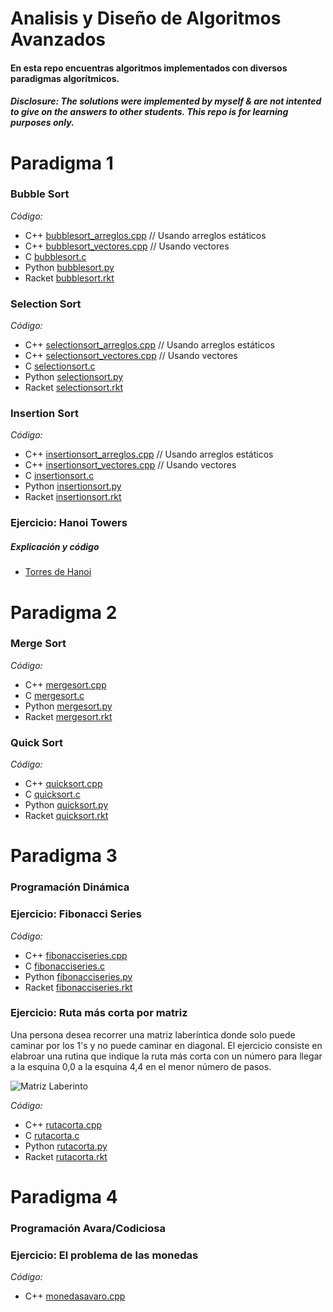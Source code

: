 # Analisis y Diseño de Algoritmos Avanzados

#### En esta repo encuentras algoritmos implementados con diversos paradigmas algorítmicos.

##### _Disclosure: The solutions were implemented by myself & are not intented to give on the answers to other students. This repo is for learning purposes only._

# Paradigma 1

### Bubble Sort
_Código:_ 
- C++ [bubblesort_arreglos.cpp](../main/bubblesort_arreglos.cpp) // Usando arreglos estáticos
- C++ [bubblesort_vectores.cpp](../main/bubblesort_vectores.cpp) // Usando vectores
- C [bubblesort.c](../main/bubblesort.c)
- Python [bubblesort.py](../main/bubblesort.py)
- Racket [bubblesort.rkt](../main/bubblesort.rkt)

### Selection Sort
_Código:_
- C++ [selectionsort_arreglos.cpp](../main/selectionsort_arreglos.cpp) // Usando arreglos estáticos
- C++ [selectionsort_vectores.cpp](../main/selectionsort_vectores.cpp) // Usando vectores
- C [selectionsort.c](../main/selectionsort.c)
- Python [selectionsort.py](../main/selectionsort.py)
- Racket [selectionsort.rkt](../main/selectionsort.rkt)

### Insertion Sort
_Código:_
- C++ [insertionsort_arreglos.cpp](../main/insertionsort.cpp) // Usando arreglos estáticos
- C++ [insertionsort_vectores.cpp](../main/insertionsort_vectores.cpp) // Usando vectores
- C [insertionsort.c](../main/insertionsort.c)
- Python [insertionsort.py](../main/insertionsort.py)
- Racket [insertionsort.rkt](../main/insertionsort.rkt)

### Ejercicio: Hanoi Towers

##### Explicación y código
- [Torres de Hanoi](https://github.com/feraranas/Analisis-Algoritmos-Avanzados/blob/Torres-de-Hanoi/)


# Paradigma 2

### Merge Sort
_Código:_ 
- C++ [mergesort.cpp](../main/mergesort.cpp)
- C [mergesort.c](../main/mergesort.c)
- Python [mergesort.py](../main/mergesort.py)
- Racket [mergesort.rkt](../main/mergesort.rkt)

### Quick Sort
_Código:_
- C++ [quicksort.cpp](../main/quicksort.cpp)
- C [quicksort.c](../main/quicksort.c)
- Python [quicksort.py](../main/quicksort.py)
- Racket [quicksort.rkt](../main/quicksort.rkt)

# Paradigma 3

### Programación Dinámica

### Ejercicio: Fibonacci Series
_Código:_
- C++ [fibonacciseries.cpp](../main/fibonacciseries.cpp)
- C [fibonacciseries.c](../main/fibonacciseries.c)
- Python [fibonacciseries.py](../main/fibonacciseries.py)
- Racket [fibonacciseries.rkt](../main/fibonacciseries.rkt)

### Ejercicio: Ruta más corta por matriz

Una persona desea recorrer una matriz laberíntica donde solo puede caminar por los 1's y no puede caminar en diagonal. El ejercicio consiste en elabroar una rutina que indique la ruta más corta con un número para llegar a la esquina 0,0 a la esquina 4,4 en el menor número de pasos.

<p center>
  <img src="../img/matrizlaberinto.png" alt="Matriz Laberinto">
</p>


_Código:_
- C++ [rutacorta.cpp](../main/rutacorta.cpp)
- C [rutacorta.c](../main/rutacorta.c)
- Python [rutacorta.py](../main/rutacorta.py)
- Racket [rutacorta.rkt](../main/rutacorta.rkt)

# Paradigma 4

### Programación Avara/Codiciosa

### Ejercicio: El problema de las monedas
_Código:_
- C++ [monedasavaro.cpp](../main/monedasavaro.cpp)
